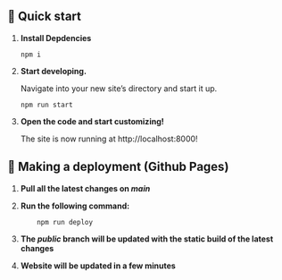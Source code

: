 ## 🚀 Quick start

1. **Install Depdencies**

   ```shell
   npm i
   ```

2. **Start developing.**

   Navigate into your new site’s directory and start it up.

   ```shell
   npm run start
   ```

3. **Open the code and start customizing!**

   The site is now running at http://localhost:8000!

## 🚀 Making a deployment (Github Pages)

1. **Pull all the latest changes on _main_**

2. **Run the following command:**

   ```shell
       npm run deploy
   ```

3. **The _public_ branch will be updated with the static build of the latest changes**

4. **Website will be updated in a few minutes**
